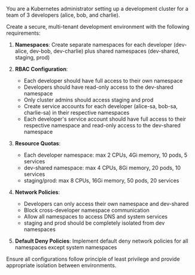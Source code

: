 You are a Kubernetes administrator setting up a development cluster for a team of 3 developers (alice, bob, and charlie).

Create a secure, multi-tenant development environment with the following requirements:

1. **Namespaces**: Create separate namespaces for each developer (dev-alice, dev-bob, dev-charlie) plus shared namespaces (dev-shared, staging, prod)

2. **RBAC Configuration**:
    - Each developer should have full access to their own namespace
    - Developers should have read-only access to the dev-shared namespace
    - Only cluster admins should access staging and prod
    - Create service accounts for each developer (alice-sa, bob-sa, charlie-sa) in their respective namespaces
    - Each developer's service account should have full access to their respective namespace and read-only access to the dev-shared namespace

3. **Resource Quotas**:
    - Each developer namespace: max 2 CPUs, 4Gi memory, 10 pods, 5 services
    - dev-shared namespace: max 4 CPUs, 8Gi memory, 20 pods, 10 services  
    - staging/prod: max 8 CPUs, 16Gi memory, 50 pods, 20 services

4. **Network Policies**:
    - Developers can only access their own namespace and dev-shared
    - Block cross-developer namespace communication
    - Allow all namespaces to access DNS and system services
    - staging and prod should be completely isolated from dev namespaces

5. **Default Deny Policies**: Implement default deny network policies for all namespaces except system namespaces

Ensure all configurations follow principle of least privilege and provide appropriate isolation between environments.

